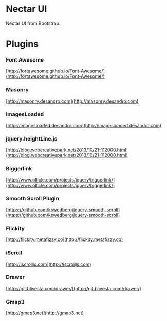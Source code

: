 Nectar UI
=========

Nectar UI from Bootstrap.


# Plugins

### Font Awesome

[http://fortawesome.github.io/Font-Awesome/](http://fortawesome.github.io/Font-Awesome/)

### Masonry

[http://masonry.desandro.com](http://masonry.desandro.com)

### ImagesLoaded

[http://imagesloaded.desandro.com](http://imagesloaded.desandro.com)

### jquery.heightLine.js

[http://blog.webcreativepark.net/2013/10/21-112000.html](http://blog.webcreativepark.net/2013/10/21-112000.html)

### Biggerlink

[http://www.ollicle.com/projects/jquery/biggerlink/](http://www.ollicle.com/projects/jquery/biggerlink/)

### Smooth Scroll Plugin

[https://github.com/kswedberg/jquery-smooth-scroll](https://github.com/kswedberg/jquery-smooth-scroll)

### Flickity

[http://flickity.metafizzy.co](http://flickity.metafizzy.co)

### iScroll

[http://iscrolljs.com](http://iscrolljs.com)

### Drawer

[http://git.blivesta.com/drawer/](http://git.blivesta.com/drawer/)

### Gmap3

[http://gmap3.net](http://gmap3.net)

### 

[]()